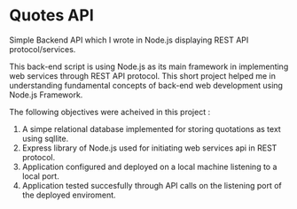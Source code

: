 # Quotes API
Simple Backend API which I wrote in Node.js displaying REST API protocol/services.

This back-end script is using Node.js as its main framework in implementing web services through REST API protocol.
This short project helped me in understanding fundamental concepts of back-end web development using Node.js Framework.

The following objectives were acheived in this project :
1.  A simpe relational database implemented for storing quotations as text using sqllite.
2.  Express library of Node.js used for initiating web services api in REST protocol.
3.  Application configured and deployed on a local machine listening to a local port.
4.  Application tested succesfully through API calls on the listening port of the deployed enviroment.

